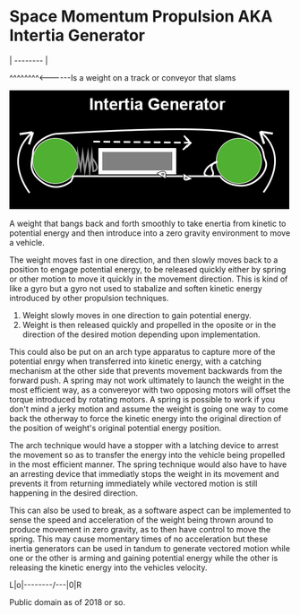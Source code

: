 # Space Momentum Propulsion AKA Intertia Generator

| --------     |

  ^^^^^^^^<------Is a weight on a track or conveyor that slams

![Abstract Intertia Generator](figure1.png)

A weight that bangs back and forth smoothly to take enertia from kinetic to potential energy and then introduce into a zero gravity environment to move a vehicle.

The weight moves fast in one direction, and then slowly moves back to a position to engage potential energy, to be released quickly either by spring or other motion to move it quickly in the movement direction.
This is kind of like a gyro but a gyro not used to stabalize and soften kinetic energy introduced by other propulsion techniques.

1. Weight slowly moves in one direction to gain potential energy.
2. Weight is then released quickly and propelled in the oposite or in the direction of the desired motion depending upon implementation.

This could also be put on an arch type apparatus to capture more of the potential enrgy when transferred into kinetic energy, with a catching mechanism at the other side that prevents movement backwards from the forward push. A spring may not work ultimately to launch the weight in the most efficient way, as a convereyor with two opposing motors will offset the torque introduced by rotating motors. A spring is possible to work if you don't mind a jerky motion and assume the weight is going one way to come back the otherway to force the kinetic energy into the original direction of the position of weight's original potential energy position.

The arch technique would have a stopper with a latching device to arrest the movement so as to transfer the energy into the vehicle being propelled in the most efficient manner.
The spring technique would also have to have an arresting device that immediatly stops the weight in its movement and prevents it from returning immediately while vectored motion is still happening in the desired direction.

This can also be used to break, as a software aspect can be implemented to sense the speed and acceleration of the weight being thrown around to produce movement in zero gravity, as to then have control to move the spring. This may cause momentary times of no acceleration but these inertia generators can be used in tandum to generate vectored motion while one or the other is arming and gaining potential energy while the other is releasing the kinetic energy into the vehicles velocity.


L|o|--------/---|0|R

  Public domain as of 2018 or so.
